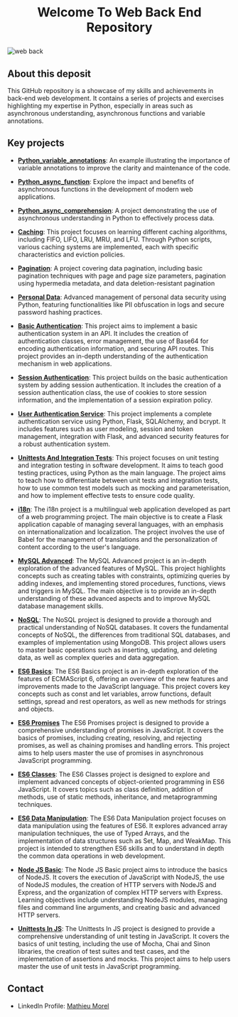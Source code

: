 # <p align="center">Welcome To Web Back End Repository</p>

![web back](https://github.com/MathieuMorel62/holbertonschool-web_back_end/assets/113856302/8afa1544-9e88-4b4c-b281-1fa7681bf37e)

## About this deposit
This GitHub repository is a showcase of my skills and achievements in back-end web development. It contains a series of projects and exercises highlighting my expertise in Python, especially in areas such as asynchronous understanding, asynchronous functions and variable annotations.

## Key projects

- [**Python_variable_annotations**](https://github.com/MathieuMorel62/holbertonschool-web_back_end/tree/main/python_variable_annotations): An example illustrating the importance of variable annotations to improve the clarity and maintenance of the code.

- [**Python_async_function**](https://github.com/MathieuMorel62/holbertonschool-web_back_end/tree/main/python_async_function): Explore the impact and benefits of asynchronous functions in the development of modern web applications.

- [**Python_async_comprehension**](https://github.com/MathieuMorel62/holbertonschool-web_back_end/tree/main/python_async_comprehension): A project demonstrating the use of asynchronous understanding in Python to effectively process data.

- [**Caching**](https://github.com/MathieuMorel62/holbertonschool-web_back_end/tree/main/caching): This project focuses on learning different caching algorithms, including FIFO, LIFO, LRU, MRU, and LFU. Through Python scripts, various caching systems are implemented, each with specific characteristics and eviction policies.

- [**Pagination**](https://github.com/MathieuMorel62/holbertonschool-web_back_end/tree/main/pagination): A project covering data pagination, including basic pagination techniques with page and page size parameters, pagination using hypermedia metadata, and data deletion-resistant pagination

- [**Personal Data**](https://github.com/MathieuMorel62/holbertonschool-web_back_end/tree/main/personal_data): Advanced management of personal data security using Python, featuring functionalities like PII obfuscation in logs and secure password hashing practices.

- [**Basic Authentication**](https://github.com/MathieuMorel62/holbertonschool-web_back_end/tree/main/Basic_authentication): This project aims to implement a basic authentication system in an API. It includes the creation of authentication classes, error management, the use of Base64 for encoding authentication information, and securing API routes. This project provides an in-depth understanding of the authentication mechanism in web applications.

- [**Session Authentication**](https://github.com/MathieuMorel62/holbertonschool-web_back_end/tree/main/Session_authentication): This project builds on the basic authentication system by adding session authentication. It includes the creation of a session authentication class, the use of cookies to store session information, and the implementation of a session expiration policy.

- [**User Authentication Service**](https://github.com/MathieuMorel62/holbertonschool-web_back_end/tree/main/user_authentication_service): This project implements a complete authentication service using Python, Flask, SQLAlchemy, and bcrypt. It includes features such as user modeling, session and token management, integration with Flask, and advanced security features for a robust authentication system.

- [**Unittests And Integration Tests**](https://github.com/MathieuMorel62/holbertonschool-web_back_end/tree/main/Unittests_and_integration_tests): This project focuses on unit testing and integration testing in software development. It aims to teach good testing practices, using Python as the main language. The project aims to teach how to differentiate between unit tests and integration tests, how to use common test models such as mocking and parameterisation, and how to implement effective tests to ensure code quality.

- [**i18n**](https://github.com/MathieuMorel62/holbertonschool-web_back_end/tree/main/i18n): The i18n project is a multilingual web application developed as part of a web programming project. The main objective is to create a Flask application capable of managing several languages, with an emphasis on internationalization and localization. The project involves the use of Babel for the management of translations and the personalization of content according to the user's language.

- [**MySQL Advanced**](https://github.com/MathieuMorel62/holbertonschool-web_back_end/tree/main/MySQL_Advanced): The MySQL Advanced project is an in-depth exploration of the advanced features of MySQL. This project highlights concepts such as creating tables with constraints, optimizing queries by adding indexes, and implementing stored procedures, functions, views and triggers in MySQL. The main objective is to provide an in-depth understanding of these advanced aspects and to improve MySQL database management skills.

- [**NoSQL**](https://github.com/MathieuMorel62/holbertonschool-web_back_end/tree/main/NoSQL): The NoSQL project is designed to provide a thorough and practical understanding of NoSQL databases. It covers the fundamental concepts of NoSQL, the differences from traditional SQL databases, and examples of implementation using MongoDB. This project allows users to master basic operations such as inserting, updating, and deleting data, as well as complex queries and data aggregation.

- [**ES6 Basics**](https://github.com/MathieuMorel62/holbertonschool-web_back_end/tree/main/ES6_basic): The ES6 Basics project is an in-depth exploration of the features of ECMAScript 6, offering an overview of the new features and improvements made to the JavaScript language. This project covers key concepts such as const and let variables, arrow functions, default settings, spread and rest operators, as well as new methods for strings and objects.

- [**ES6 Promises**](https://github.com/MathieuMorel62/holbertonschool-web_back_end/blob/main/ES6_promise/) The ES6 Promises project is designed to provide a comprehensive understanding of promises in JavaScript. It covers the basics of promises, including creating, resolving, and rejecting promises, as well as chaining promises and handling errors. This project aims to help users master the use of promises in asynchronous JavaScript programming.

- [**ES6 Classes**](https://github.com/MathieuMorel62/holbertonschool-web_back_end/tree/main/ES6_classes): The ES6 Classes project is designed to explore and implement advanced concepts of object-oriented programming in ES6 JavaScript. It covers topics such as class definition, addition of methods, use of static methods, inheritance, and metaprogramming techniques.

- [**ES6 Data Manipulation**](https://github.com/MathieuMorel62/holbertonschool-web_back_end/tree/main/ES6_data_manipulation): The ES6 Data Manipulation project focuses on data manipulation using the features of ES6. It explores advanced array manipulation techniques, the use of Typed Arrays, and the implementation of data structures such as Set, Map, and WeakMap. This project is intended to strengthen ES6 skills and to understand in depth the common data operations in web development.

- [**Node JS Basic**](https://github.com/MathieuMorel62/holbertonschool-web_back_end/tree/main/Node_JS_basic): The Node JS Basic project aims to introduce the basics of NodeJS. It covers the execution of JavaScript with NodeJS, the use of NodeJS modules, the creation of HTTP servers with NodeJS and Express, and the organization of complex HTTP servers with Express. Learning objectives include understanding NodeJS modules, managing files and command line arguments, and creating basic and advanced HTTP servers.

- [**Unittests In JS**](https://github.com/MathieuMorel62/holbertonschool-web_back_end/tree/main/unittests_in_js): The Unittests In JS project is designed to provide a comprehensive understanding of unit testing in JavaScript. It covers the basics of unit testing, including the use of Mocha, Chai and Sinon libraries, the creation of test suites and test cases, and the implementation of assertions and mocks. This project aims to help users master the use of unit tests in JavaScript programming.

## Contact
- LinkedIn Profile: [Mathieu Morel](https://www.linkedin.com/in/mathieu-morel-9ab457261/)
